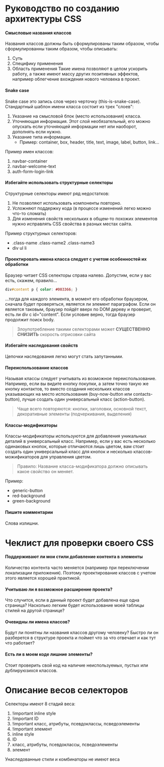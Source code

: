 # Руководство по созданию архитектуры CSS

#### Смысловые названия классов
Названия классов  должны быть сформулированы таким образом, чтобы сформулированны таким образом, чтобы описывать:
1. Суть
1. Специфику применения
1. Область применения
Такие имена позволяют в целом ускорить работу, а также имеют массу других позитивных эффектов, например облегчение вхождения нового человека в проект.

#### Snake case
Snake case это запись слов через черточку (this-is-snake-case).
Стандартный шаблон имени класса состоит из трех "слоев":
1. Указание на смысловой блок (место использования) класса.
2. Уточняющая информация. Этот слой необязательный, его можно опускать если уточняющей информации нет или наоборот, дополнять если нужно.
3. Указание типа информации.
   * Пример: container, box, header, title, text, image, label, button, link...

Пример имен классов:
1. navbar-container
1. navbar-welcome-text
1. auth-form-login-link

#### Избегайте использовать структурные селекторы
Структурные селекторы имеют ряд недостатков:
1. Не позволяют использовать компоненты повторно.
1. Усложняют поддержку кода (в процессе изменений легко можно что-то сломать)
1. Для изменения свойств нескольких в общем-то похожих элементов нужно исправлять CSS свойства в разных местах сайта.

Пример структурных селекторов:
* .class-name .class-name2 .class-name3
* div ul li

#### Проектировать имена класса следует с учетом особенностей их обработки
Браузер читает CSS селекторы справа налево. Допустим, если у вас есть, скажем, правило...
```css
div#content p { color: #003366; }
```
...тогда для каждого элемента, в момент его обработки браузером, сначала будет проверяться, является ли элемент параграфом. Если он является таковым, браузер пойдёт вверх по DOM дереву и проверит, есть ли div с id="content". Если условие верно, тогда браузер продолжит поиск body.

> Злоупотребление такими селекторами может **СУЩЕСТВЕННО СНИЗИТЬ** скорость отрисовки сайта

#### Избегайте наследования свойств
Цепочки наследования легко могут стать запутанными. 

#### Переиспользование классов
Называя классы следует учитывать из возможное переиспользование.  
Например, если вы видите кнопку покупки, а затем точно такую же кнопку контактов, то вместо создания нескольких классов указывающих на место использования (buy-now-button или contacts-button), лучше создать один универсальный класс (action-button).

> Чаще всего повторяются: кнопки, заголовки, основной текст, декоративные элементы (подчеркивания, выделения)

#### Классы-модификаторы
Классы-модификаторы используются для добавления уникальных деталий в универсальный класс. Например, если у вас есть несколько одинаковых кнопок, которые отличаются лишь цветом, вам стоит создать один универсальный класс для кнопок и несколько классов-можификаторов для управления цветом.

> Правило:
> Название класса-модификатора должно описывать какое свойство он меняет.

Пример:
* generic-button
* red-background 
* green-background

#### Пишите комментарии
Слова излишни.

# Чеклист для проверки своего CSS

#### Поддерживают ли мои стили добавление контента в элементы
Количество контента часто меняется (например при переключении локализации приложения). Поэтому проектирование классов с учетом этого является хорошей практикой.

#### Учитываю ли я возможное расширение проекта?
Что случится, если в данный проект будет добавлена еще одна страница? Насколько легким будет использование моей таблицы стилей на другой странице?

#### Очевидны ли имена классов?
Будут ли понятны ли названия классов другому человеку? Быстро ли он разберется в структуре проекта и поймет что за что отвечает и как тут что работает?

#### Есть ли в моем коде лишние элементы?
Стоит проверить свой код на наличие неиспользуемых, пустых или дублируюзихся классов.

# Описание весов селекторов
Селекторы имеют 8 стадий веса:
1. !important inline style
1. !important ID
1. !important класс, атрибуты, псевдоклассы, псведоэлементы
1. !important элемент
1. inline style
1. ID
1. класс, атрибуты, псевдоклассы, псведоэлементы
1. элемент

Унаследованные стили и комбинаторы не имеют веса